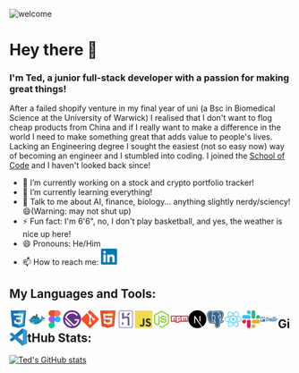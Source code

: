 ![welcome](https://pngimg.com/uploads/welcome/welcome_PNG30.png)
# Hey there 👋
### I'm Ted, a junior full-stack developer with a passion for making great things!
After a failed shopify venture in my final year of uni (a Bsc in Biomedical Science at the University of Warwick) I realised that I don't want to flog cheap products from China and if I really want to make a difference in the world I need to make something great that adds value to people's lives. Lacking an Engineering degree I sought the easiest (not so easy now) way of becoming an engineer and I stumbled into coding. I joined the [School of Code](https://www.schoolofcode.co.uk/) and I haven't looked back since!


- 🔭 I’m currently working on a stock and crypto portfolio tracker!
- 🌱 I’m currently learning everything!
- 💬 Talk to me about AI, finance, biology... anything slightly nerdy/sciency!😄(Warning: may not shut up)
- ⚡ Fun fact: I'm 6'6", no, I don't play basketball, and yes, the weather is nice up here! 
- 😄 Pronouns: He/Him
- 📫 How to reach me: 
[<img width="30px" alt="LinkedIn" src="https://raw.githubusercontent.com/devicons/devicon/2ae2a900d2f041da66e950e4d48052658d850630/icons/linkedin/linkedin-original.svg"/>][1]

## My Languages and Tools:
<img align="left" width="32px" alt="CSS3" src="https://raw.githubusercontent.com/devicons/devicon/2ae2a900d2f041da66e950e4d48052658d850630/icons/css3/css3-original.svg"/>
<img align="left" width="32px" alt="docker" src="https://raw.githubusercontent.com/devicons/devicon/2ae2a900d2f041da66e950e4d48052658d850630/icons/docker/docker-original.svg"/>
<img align="left" width="32px" alt="figma" src="https://raw.githubusercontent.com/devicons/devicon/2ae2a900d2f041da66e950e4d48052658d850630/icons/figma/figma-original.svg"/>
<img align="left" width="32px" alt="gatsby" src="https://raw.githubusercontent.com/devicons/devicon/2ae2a900d2f041da66e950e4d48052658d850630/icons/gatsby/gatsby-original.svg"/>
<img align="left" width="32px" alt="git" src="https://raw.githubusercontent.com/devicons/devicon/2ae2a900d2f041da66e950e4d48052658d850630/icons/git/git-original.svg"/>
<img align="left" width="32px" alt="HTML5" src="https://raw.githubusercontent.com/devicons/devicon/2ae2a900d2f041da66e950e4d48052658d850630/icons/html5/html5-original.svg"/>
<img align="left" width="32px" alt="heroku" src="https://raw.githubusercontent.com/devicons/devicon/2ae2a900d2f041da66e950e4d48052658d850630/icons/heroku/heroku-original.svg"/>
<img align="left" width="32px" alt="javascript" src="https://raw.githubusercontent.com/devicons/devicon/2ae2a900d2f041da66e950e4d48052658d850630/icons/javascript/javascript-original.svg"/>
<img align="left" width="32px" alt="nodejs" src="https://raw.githubusercontent.com/devicons/devicon/2ae2a900d2f041da66e950e4d48052658d850630/icons/nodejs/nodejs-original.svg"/>
<img align="left" width="32px" alt="npm" src="https://raw.githubusercontent.com/devicons/devicon/2ae2a900d2f041da66e950e4d48052658d850630/icons/npm/npm-original-wordmark.svg"/>
<img align="left" width="32px" alt="nextjs" src="https://raw.githubusercontent.com/devicons/devicon/2ae2a900d2f041da66e950e4d48052658d850630/icons/nextjs/nextjs-original.svg"/>
<img align="left" width="32px" alt="postresql" src="https://raw.githubusercontent.com/devicons/devicon/2ae2a900d2f041da66e950e4d48052658d850630/icons/postgresql/postgresql-original.svg"/>
<img align="left" width="32px" alt="react" src="https://raw.githubusercontent.com/devicons/devicon/2ae2a900d2f041da66e950e4d48052658d850630/icons/react/react-original.svg"/>
<img align="left" width="32px" alt="slack" src="https://raw.githubusercontent.com/devicons/devicon/2ae2a900d2f041da66e950e4d48052658d850630/icons/slack/slack-original.svg"/>
<img align="left" width="32px" alt="trello" src="https://raw.githubusercontent.com/devicons/devicon/2ae2a900d2f041da66e950e4d48052658d850630/icons/trello/trello-plain-wordmark.svg"/>
<img align="left" width="32px" alt="vscode" src="https://raw.githubusercontent.com/devicons/devicon/2ae2a900d2f041da66e950e4d48052658d850630/icons/vscode/vscode-original.svg"/>

## GitHub Stats:
[![Ted's GitHub stats](https://github-readme-stats.vercel.app/api?username=TedPhillips1)](https://github.com/TedPhillips1/github-readme-stats)

[1]:https://www.linkedin.com/in/ted-phillips-869127225/
